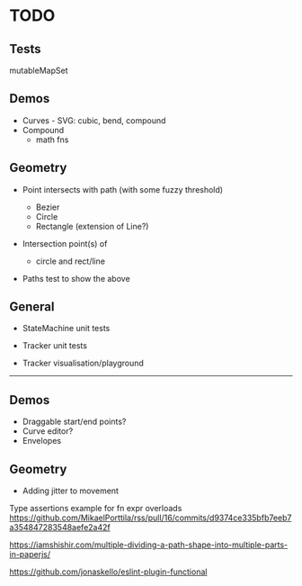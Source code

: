 # TODO

## Tests

mutableMapSet

## Demos
* Curves - SVG: cubic, bend, compound
* Compound
  * math fns

## Geometry

* Point intersects with path (with some fuzzy threshold)
  * Bezier
  * Circle
  * Rectangle (extension of Line?)
  
* Intersection point(s) of
  * circle and rect/line

* Paths test to show the above

## General

* StateMachine unit tests

* Tracker unit tests
* Tracker visualisation/playground

---

## Demos

* Draggable start/end points?
* Curve editor?
* Envelopes  

## Geometry

* Adding jitter to movement


Type assertions example for fn expr overloads
https://github.com/MikaelPorttila/rss/pull/16/commits/d9374ce335bfb7eeb7a354847283548aefe2a42f


https://iamshishir.com/multiple-dividing-a-path-shape-into-multiple-parts-in-paperjs/


https://github.com/jonaskello/eslint-plugin-functional
